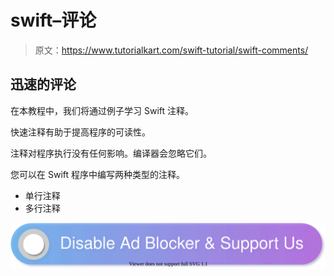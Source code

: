 # swift–评论

> 原文：<https://www.tutorialkart.com/swift-tutorial/swift-comments/>

## 迅速的评论

在本教程中，我们将通过例子学习 Swift 注释。

快速注释有助于提高程序的可读性。

注释对程序执行没有任何影响。编译器会忽略它们。

您可以在 Swift 程序中编写两种类型的注释。

*   单行注释
*   多行注释

[![](img/925da31b32d6bc3827932f6c8afb11bb.png)](https://www.tutorialkart.com/)